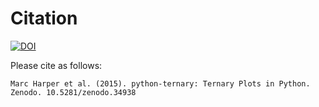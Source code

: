 # Citation

[![DOI](https://zenodo.org/badge/19505/marcharper/python-ternary.svg)](https://zenodo.org/badge/latestdoi/19505/marcharper/python-ternary)

Please cite as follows:

```
Marc Harper et al. (2015). python-ternary: Ternary Plots in Python. Zenodo. 10.5281/zenodo.34938
```

